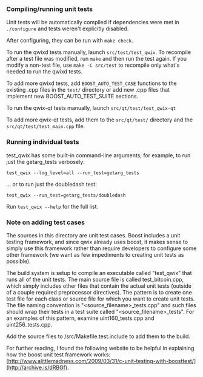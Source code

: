 ### Compiling/running unit tests

Unit tests will be automatically compiled if dependencies were met in `./configure`
and tests weren't explicitly disabled.

After configuring, they can be run with `make check`.

To run the qwixd tests manually, launch `src/test/test_qwix`. To recompile
after a test file was modified, run `make` and then run the test again. If you
modify a non-test file, use `make -C src/test` to recompile only what's needed
to run the qwixd tests.

To add more qwixd tests, add `BOOST_AUTO_TEST_CASE` functions to the existing
.cpp files in the `test/` directory or add new .cpp files that
implement new BOOST_AUTO_TEST_SUITE sections.

To run the qwix-qt tests manually, launch `src/qt/test/test_qwix-qt`

To add more qwix-qt tests, add them to the `src/qt/test/` directory and
the `src/qt/test/test_main.cpp` file.

### Running individual tests

test_qwix has some built-in command-line arguments; for
example, to run just the getarg_tests verbosely:

    test_qwix --log_level=all --run_test=getarg_tests

... or to run just the doubledash test:

    test_qwix --run_test=getarg_tests/doubledash

Run `test_qwix --help` for the full list.

### Note on adding test cases

The sources in this directory are unit test cases.  Boost includes a
unit testing framework, and since qwix already uses boost, it makes
sense to simply use this framework rather than require developers to
configure some other framework (we want as few impediments to creating
unit tests as possible).

The build system is setup to compile an executable called "test_qwix"
that runs all of the unit tests.  The main source file is called
test_bitcoin.cpp, which simply includes other files that contain the
actual unit tests (outside of a couple required preprocessor
directives).  The pattern is to create one test file for each class or
source file for which you want to create unit tests.  The file naming
convention is "<source_filename>_tests.cpp" and such files should wrap
their tests in a test suite called "<source_filename>_tests".  For an
examples of this pattern, examine uint160_tests.cpp and
uint256_tests.cpp.

Add the source files to /src/Makefile.test.include to add them to the build.

For further reading, I found the following website to be helpful in
explaining how the boost unit test framework works:
[http://www.alittlemadness.com/2009/03/31/c-unit-testing-with-boosttest/](http://archive.is/dRBGf).
